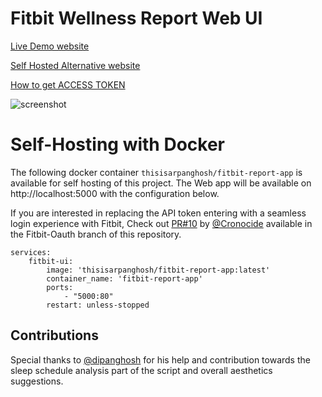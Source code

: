 # Fitbit Wellness Report Web UI

[Live Demo website](https://fitbit-api-web-ui.onrender.com/) 

[Self Hosted Alternative website](https://fitbit-report.arpan.app/) 

[How to get ACCESS TOKEN](https://github.com/arpanghosh8453/fitbit-web-ui-app/blob/main/help/GET_ACCESS_TOKEN.md)

![screenshot](https://github.com/arpanghosh8453/fitbit-web-ui-app/blob/main/help/Fitbit_Wellness_Report_Final_v2.jpg)

# Self-Hosting with Docker

The following docker container `thisisarpanghosh/fitbit-report-app` is available for self hosting of this project. The Web app will be available on http://localhost:5000 with the configuration below. 

If you are interested in replacing the API token entering with a seamless login experience with Fitbit, Check out [PR#10](https://github.com/arpanghosh8453/fitbit-web-ui-app/pull/10) by [@Cronocide](https://github.com/Cronocide) available in the Fitbit-Oauth branch of this repository. 

```
services:
    fitbit-ui:
        image: 'thisisarpanghosh/fitbit-report-app:latest'
        container_name: 'fitbit-report-app'
        ports:
            - "5000:80"
        restart: unless-stopped
```

## Contributions

Special thanks to [@dipanghosh](https://github.com/dipanghosh) for his help and contribution towards the sleep schedule analysis part of the script and overall aesthetics suggestions. 
